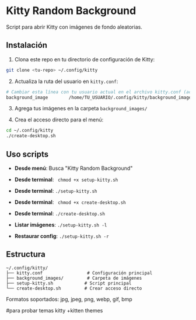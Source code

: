 # Kitty Random Background

Script para abrir Kitty con imágenes de fondo aleatorias.

## Instalación

1. Clona este repo en tu directorio de configuración de Kitty:

```bash
git clone <tu-repo> ~/.config/kitty
```

2. Actualiza la ruta del usuario en `kitty.conf`:

```bash
# Cambiar esta línea con tu usuario actual en el archivo kitty.conf (actualmente con dasdasd)
background_image        /home/TU_USUARIO/.config/kitty/background_images/default_background.webp
```

3. Agrega tus imágenes en la carpeta `background_images/`

4. Crea el acceso directo para el menú:

```bash
cd ~/.config/kitty
./create-desktop.sh
```

## Uso scripts

- **Desde menú**: Busca "Kitty Random Background"
- **Desde terminal**: ` chmod +x setup-kitty.sh`
- **Desde terminal**: `./setup-kitty.sh`

- **Desde terminal**: ` chmod +x create-desktop.sh`
- **Desde terminal**: `./create-desktop.sh`

- **Listar imágenes**: `./setup-kitty.sh -l`
- **Restaurar config**: `./setup-kitty.sh -r`

## Estructura

```
~/.config/kitty/
├── kitty.conf                 # Configuración principal
├── background_images/         # Carpeta de imágenes
├── setup-kitty.sh            # Script principal
└── create-desktop.sh         # Crear acceso directo
```

Formatos soportados: jpg, jpeg, png, webp, gif, bmp

#para probar temas
kitty +kitten themes
